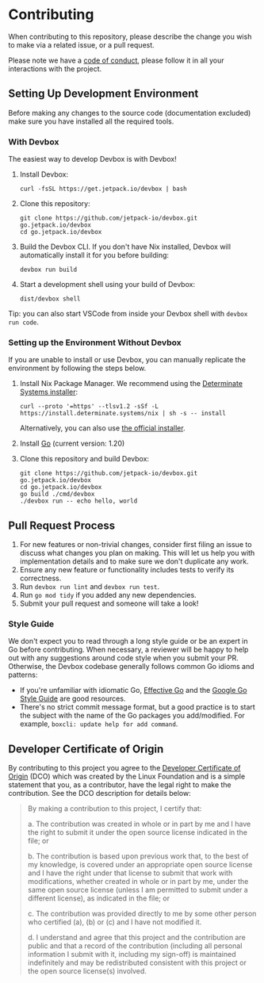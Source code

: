 # Contributing

When contributing to this repository, please describe the change you wish to make via a related issue, or a pull request.

Please note we have a [code of conduct](CODE_OF_CONDUCT.md), please follow it in all your interactions with the project.

## Setting Up Development Environment

Before making any changes to the source code (documentation excluded) make sure you have installed all the required tools.

### With Devbox

The easiest way to develop Devbox is with Devbox!

1. Install Devbox:

       curl -fsSL https://get.jetpack.io/devbox | bash

2. Clone this repository:

       git clone https://github.com/jetpack-io/devbox.git go.jetpack.io/devbox
       cd go.jetpack.io/devbox

3. Build the Devbox CLI. If you don't have Nix installed, Devbox will automatically install it for you before building:

       devbox run build

4. Start a development shell using your build of Devbox:

       dist/devbox shell

Tip: you can also start VSCode from inside your Devbox shell with `devbox run code`.

### Setting up the Environment Without Devbox

If you are unable to install or use Devbox, you can manually replicate the environment by following the steps below.

1. Install Nix Package Manager. We recommend using the [Determinate Systems installer](https://github.com/DeterminateSystems/nix-installer):

       curl --proto '=https' --tlsv1.2 -sSf -L https://install.determinate.systems/nix | sh -s -- install

   Alternatively, you can also use [the official installer](https://nixos.org/download.html).

2. Install [Go](https://go.dev/doc/install) (current version: 1.20)

3. Clone this repository and build Devbox:

       git clone https://github.com/jetpack-io/devbox.git go.jetpack.io/devbox
       cd go.jetpack.io/devbox
       go build ./cmd/devbox
       ./devbox run -- echo hello, world

## Pull Request Process

1. For new features or non-trivial changes, consider first filing an issue to discuss what changes you plan on making. This will let us help you with implementation details and to make sure we don't duplicate any work.
2. Ensure any new feature or functionality includes tests to verify its correctness.
3. Run `devbox run lint` and `devbox run test`.
4. Run `go mod tidy` if you added any new dependencies.
5. Submit your pull request and someone will take a look!

### Style Guide

We don't expect you to read through a long style guide or be an expert in Go before contributing. When necessary, a reviewer will be happy to help out with any suggestions around code style when you submit your PR. Otherwise, the Devbox codebase generally follows common Go idioms and patterns:

- If you're unfamiliar with idiomatic Go, [Effective Go](https://go.dev/doc/effective_go) and the [Google Go Style Guide](https://google.github.io/styleguide/go) are good resources.
- There's no strict commit message format, but a good practice is to start the subject with the name of the Go packages you add/modified. For example, `boxcli: update help for add command`.

## Developer Certificate of Origin

By contributing to this project you agree to the [Developer Certificate of Origin](https://developercertificate.org/) (DCO) which was created by the Linux Foundation and is a simple statement that you, as a contributor, have the legal right to make the contribution. See the DCO description for details below:

> By making a contribution to this project, I certify that:
>
> a. The contribution was created in whole or in part by me and I have the right to submit it under the open source license indicated in the file; or
>
> b. The contribution is based upon previous work that, to the best of my knowledge, is covered under an appropriate open source license and I have the right under that license to submit that work with modifications, whether created in whole or in part by me, under the same open source license (unless I am permitted to submit under a different license), as indicated in the file; or
>
> c. The contribution was provided directly to me by some other person who certified (a), (b) or (c) and I have not modified it.
>
> d. I understand and agree that this project and the contribution are public and that a record of the contribution (including all personal information I submit with it, including my sign-off) is maintained indefinitely and may be redistributed consistent with this project or the open source license(s) involved.
